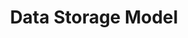 ---
title: Data Storage Model
tags:
  - genotype
  - data storage
  - importers
description: This is documentation pertaining to how genotypic data are stored in the Chado database.
---